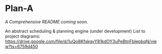 # Plan-A
*A Comprehensive README coming soon.*

An abstract scheduling &amp; planning engine (under development)
List to project diagrams: https://drive.google.com/file/d/1uQo8KfskgvY81kdOY3uPeBtnFbIepbqN/view?ts=6759d450

